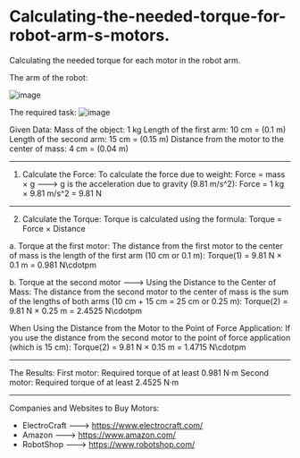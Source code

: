 # Calculating-the-needed-torque-for-robot-arm-s-motors.
Calculating the needed torque for each motor in the robot arm.

The arm of the robot:

![image](https://github.com/user-attachments/assets/9597a823-f18a-4ad9-99f4-ffe5da8ef318)

The required task:
![image](https://github.com/user-attachments/assets/c1ce1511-ac21-4a6b-b999-624d8b1d569b)



Given Data:
Mass of the object: 1 kg
Length of the first arm: 10 cm = (0.1 m)
Length of the second arm: 15 cm = (0.15 m)
Distance from the motor to the center of mass: 4 cm = (0.04 m)

_________________________________________________________________________________________________

1) Calculate the Force:
To calculate the force due to weight:
Force = mass × g
---> g is the acceleration due to gravity (9.81 m/s^2):
Force = 1 kg × 9.81 m/s^2 = 9.81 N

__________________________________________________________________________________________________

2) Calculate the Torque:
Torque is calculated using the formula:
Torque = Force × Distance


a. Torque at the first motor:
The distance from the first motor to the center of mass is the length of the first arm (10 cm or 0.1 m): Torque(1) = 9.81 N × 0.1 m = 0.981 N\cdotpm


b. Torque at the second motor ---> Using the Distance to the Center of Mass: 
The distance from the second motor to the center of mass is the sum of the lengths of both arms (10 cm + 15 cm = 25 cm or 0.25 m):
Torque(2) = 9.81 N × 0.25 m = 2.4525 N\cdotpm

When Using the Distance from the Motor to the Point of Force Application:
If you use the distance from the second motor to the point of force application (which is 15 cm):
Torque(2) = 9.81 N × 0.15 m = 1.4715 N\cdotpm
_________________________________________________________________________________________________

The Results:
First motor: Required torque of at least 0.981 N·m
Second motor: Required torque of at least 2.4525 N·m
_________________________________________________________________________________________________

Companies and Websites to Buy Motors:
- ElectroCraft ---> https://www.electrocraft.com/
- Amazon ---> https://www.amazon.com/
- RobotShop ---> https://www.robotshop.com/
